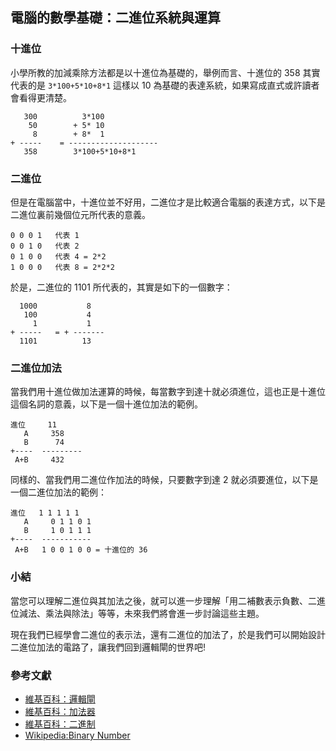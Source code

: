 ## 電腦的數學基礎：二進位系統與運算

### 十進位

小學所教的加減乘除方法都是以十進位為基礎的，舉例而言、十進位的 358 其實代表的是 `3*100+5*10+8*1` 這樣以 10 為基礎的表達系統，如果寫成直式或許讀者會看得更清楚。

```
   300          3*100
    50        + 5* 10  
     8        + 8*  1
+ -----    = --------------------
   358        3*100+5*10+8*1
```

### 二進位

但是在電腦當中，十進位並不好用，二進位才是比較適合電腦的表達方式，以下是二進位裏前幾個位元所代表的意義。

```
0 0 0 1   代表 1
0 0 1 0   代表 2 
0 1 0 0   代表 4 = 2*2
1 0 0 0   代表 8 = 2*2*2
```

於是，二進位的 1101 所代表的，其實是如下的一個數字：

```
  1000           8
   100           4
     1           1
+ -----   = + -------
  1101          13
```

### 二進位加法

當我們用十進位做加法運算的時候，每當數字到達十就必須進位，這也正是十進位這個名詞的意義，以下是一個十進位加法的範例。

```
進位     11
   A     358
   B      74
+----  ---------
 A+B     432
```

同樣的、當我們用二進位作加法的時候，只要數字到達 2 就必須要進位，以下是一個二進位加法的範例：

```
進位   1 1 1 1 1
   A     0 1 1 0 1
   B     1 0 1 1 1
+----  -----------
 A+B   1 0 0 1 0 0 = 十進位的 36
```

### 小結

當您可以理解二進位與其加法之後，就可以進一步理解「用二補數表示負數、二進位減法、乘法與除法」等等，未來我們將會進一步討論這些主題。

現在我們已經學會二進位的表示法，還有二進位的加法了，於是我們可以開始設計二進位加法的電路了，讓我們回到邏輯閘的世界吧!

### 參考文獻
* [維基百科：邏輯閘](http://en.wikipedia.org/wiki/Logic_gate)
* [維基百科：加法器](http://zh.wikipedia.org/wiki/%E5%8A%A0%E6%B3%95%E5%99%A8)
* [維基百科：二進制](http://zh.wikipedia.org/wiki/%E4%BA%8C%E8%BF%9B%E5%88%B6)
* [Wikipedia:Binary Number](http://en.wikipedia.org/wiki/Binary_number)


